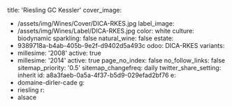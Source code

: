 title: 'Riesling GC Kessler'
cover_image:
  - /assets/img/Wines/Cover/DICA-RKES.jpg
label_image:
  - /assets/img/Wines/Label/DICA-RKES.jpg
color: white
culture: biodynamic
sparkling: false
natural_wine: false
estate:
  - 9389718a-b4ab-405b-9e2f-d9402d5a493c
odoo: DICA-RKES
variants:
  -
    millesime: '2008'
    active: true
  -
    millesime: '2014'
    active: true
page_no_index: false
no_follow_links: false
sitemap_priority: '0.5'
sitemap_changefreq: daily
twitter_share_setting: inherit
id: a8a3faeb-0a5a-4f37-b5d9-029efad2bf76
e:
  - domaine-dirler-cade
g:
  - riesling
r:
  - alsace
